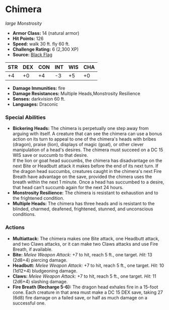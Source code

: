 # Chimera

*large* *Monstrosity*

- **Armor Class:** 14 (natural armor)
- **Hit Points:** 126 
- **Speed:** walk 30 ft. fly 60 ft.
- **Challenge Rating:** 6 (2,300 XP)
- **Source:** [Black Flag](https://koboldpress.com/kpstore/product/tovrpg-pg-mv/)

| STR | DEX | CON | INT | WIS | CHA |
| --- | --- | --- | --- | --- | --- |
| +4 | +0 | +4 | -3 | +5 | +0 |

- **Damage Immunities:** fire
- **Damage Resistances:** Multiple Heads,Monstrosity Resilience
- **Senses:** darkvision 60 ft.
- **Languages:** Draconic

### Special Abilities

- **Bickering Heads:** The chimera is perpetually one step away from arguing with itself. A creature that can see the chimera can use a bonus action on its turn to appeal to one of the chimera's heads with bribes (dragon), praise (lion), displays of magic (goat), or other clever manipulation of a head's desires. The chimera must succeed on a DC 15 WIS save or succumb to that desire.<br>If the lion or goat head succumbs, the chimera has disadvantage on the next Bite or Headbutt attack it makes before the end of its next turn. If the dragon head succumbs, creatures caught in the chimera's next Fire Breath have advantage on the save, provided the chimera uses the breath within the next 1 minute. Once a head has succumbed to a desire, that head can't succumb again for the next 24 hours.
- **Monstrosity Resilience:** The chimera is resistant to exhaustion and to the frightened condition.
- **Multiple Heads:** The chimera has three heads and is resistant to the blinded, charmed, deafened, frightened, stunned, and unconscious conditions.

### Actions

- **Multiattack:** The chimera makes one Bite attack, one Headbutt attack, and two Claws attacks, or it can make two Claws attacks and use Fire Breath, if available.
- **Bite:** _Melee Weapon Attack:_ +7 to hit, reach 5 ft., one target. _Hit:_ 13 (2d8+4) piercing damage.
- **Headbutt:** _Melee Weapon Attack:_ +7 to hit, reach 5 ft., one target. _Hit:_ 10 (1d12+4) bludgeoning damage.
- **Claws:** _Melee Weapon Attack:_ +7 to hit, reach 5 ft., one target. _Hit:_ 11 (2d6+4) slashing damage.
- **Fire Breath (Recharge 5-6):** The dragon head exhales fire in a 15-foot cone. Each creature in that area must make a DC 15 DEX save, taking 27 (6d8) fire damage on a failed save, or half as much damage on a successful one.
